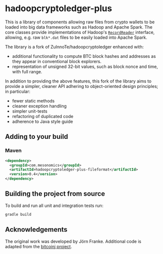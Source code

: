 # hadoopcryptoledger-plus

This is a library of components allowing raw files from crypto wallets to be loaded into big data frameworks
such as Hadoop and Apache Spark.  The core classes provide implementations of Hadoop's [`RecordReader`](https://hadoop.apache.org/docs/current/api/org/apache/hadoop/mapred/RecordReader.html) interface, allowing, e.g. raw `blk*.dat` files to be easily loaded into Apache Spark.

The library is a fork of ZuInnoTe/hadoopcryptoledger enhanced with:

- additional functionality to compute BTC block hashes and addresses as they appear in conventional block explorers.  
- representation of unsigned 32-bit values, such as block nonce and time, with full range.

In addition to providing the above features, this fork of the library aims to provide a simpler, 
cleaner API adhering to object-oriented design principles; in particular:

- fewer static methods
- cleaner exception handling
- simpler unit-tests
- refactoring of duplicated code
- adherence to Java style guide

## Adding to your build

### Maven

~~~xml
<dependency>
  <groupId>com.mesonomics</groupId>
  <artifactId>hadoopcryptoledger-plus-fileformat</artifactId>
  <version>0.4</version>
</dependency>
~~~

## Building the project from source

To build and run all unit and integration tests run:

~~~bash
gradle build
~~~

## Acknowledgements

The original work was developed by Jörn Franke. Additional code is adapted from the 
[bitcoinj project](https://github.com/bitcoinj/bitcoinj).
